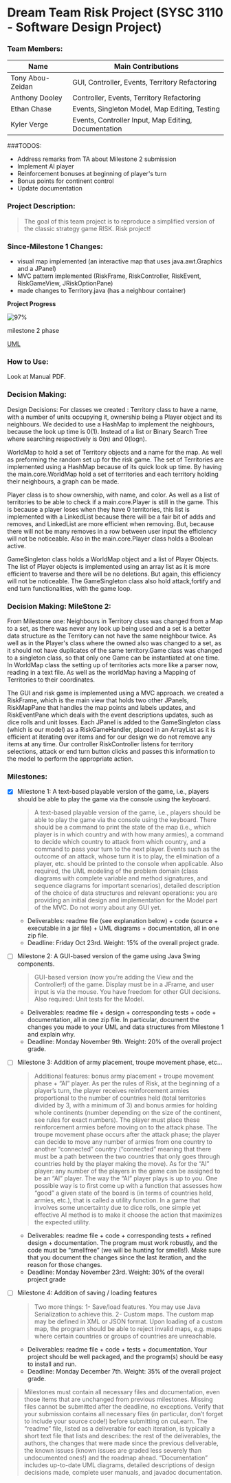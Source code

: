 # **Dream Team Risk Project (SYSC 3110 - Software Design Project)**

### Team Members:
Name | Main Contributions
------------ | -------------
Tony Abou-Zeidan | GUI, Controller, Events, Territory Refactoring
Anthony Dooley | Controller, Events, Territory Refactoring
Ethan Chase | Events, Singleton Model, Map Editing, Testing
Kyler Verge | Events, Controller Input, Map Editing, Documentation



###TODOS:
- Address remarks from TA about Milestone 2 submission
- Implement AI player
- Reinforcement bonuses at beginning of player's turn
- Bonus points for continent control
- Update documentation

### Project Description:
>The goal of this team project is to reproduce a simplified version of the classic strategy game RISK.
> Risk project!

### Since-Milestone 1 Changes:
- visual map implemented (an interactive map that uses java.awt.Graphics and a JPanel)
- MVC pattern implemented (RiskFrame, RiskController, RiskEvent, RiskGameView, JRiskOptionPane)
- made changes to Territory.java (has a neighbour container)
 
**Project Progress**

![97%](https://progress-bar.dev/97)

milestone 2 phase

[UML](https://lucid.app/invitations/accept/fdd00eb0-1f04-4212-8db9-c9dd045a9c40)

### How to Use:
Look at Manual PDF.
   
### Decision Making:
Design Decisions:
For classes we created :
Territory class to have a name, with a number of units occupying it, ownership being a Player object and its neighbours. We decided to use a HashMap to implement the neighbours, because the look up time is 0(1).  Instead of a list or Binary Search Tree where searching respectively is 0(n) and 0(logn).

WorldMap to hold a set of Territory objects and a name for the map. As well as preforming the random set up for the risk game. The set of Territories are implemented using a HashMap because of its quick look up time. By having the main.core.WorldMap hold a set of territories and each territory holding their neighbours, a graph can be made.

Player class is to show ownership, with name, and color. As well as a list of territories to be able to check if a main.core.Player is still in the game. This is because a player loses when they have 0 territories, this list is implemented with a LinkedList because there will be a fair bit of adds and removes, and LinkedList are more efficient when removing. But, because there will not be many removes in a row between user input the efficiency will not be noticeable. Also in the main.core.Player class holds a Boolean active.

GameSingleton class holds a WorldMap object and a list of Player Objects. The list of Player objects is implemented using an array list as it is more efficient to traverse and there will be no deletions. But again, this efficiency will not be noticeable. The GameSingleton class also hold attack,fortify and end turn functionalities, with the game loop. 
    
### Decision Making: MileStone 2:
   From Milestone one:
     Neighbours in Territory class was changed from a Map to a set, as there was never any look up being used and a set is a better data structure as the Territory can not have the same neighbour twice.
     As well as in the Player's class where the owned also was changed to a set, as it should not have duplicates of the same territory.Game class was changed to a singleton class, so that only one Game can be instantiated at one time.
     In WorldMap class the setting up of territories acts more like a parser now, reading in a text file. As well as the worldMap
     having a Mapping of Territories to their coordinates.
   
   The GUI and risk game is implemented using a MVC approach.
   we created a RiskFrame, which is the main view that holds two other JPanels, RiskMapPane that handles the map points and labels updates, and 
   RiskEventPane which deals with the event descriptions updates, such as dice rolls and unit losses. Each JPanel is added to the 
   GameSingleton class (which is our model) as a RiskGameHandler, placed in an ArrayList as it is efficient at iterating over items
   and for our design we do not remove any items at any time. Our controller RiskController listens for territory selections, attack or end turn button clicks and 
   passes this information to the model to perform the appropriate action.
    
    
### Milestones:
- [x] Milestone 1: A text-based playable version of the game, i.e., players should be able to play the game via the console using the keyboard.
    >A text-based playable version of the game, i.e., players should be able to
     play the game via the console using the keyboard. There should be a command to print
     the state of the map (i.e., which player is in which country and with how many armies), a
     command to decide which country to attack from which country, and a command to pass
     your turn to the next player. Events such as the outcome of an attack, whose turn it is to
     play, the elimination of a player, etc. should be printed to the console when applicable.
     Also required, the UML modeling of the problem domain (class diagrams with complete
     variable and method signatures, and sequence diagrams for important scenarios), detailed
     description of the choice of data structures and relevant operations: you are providing an
     initial design and implementation for the Model part of the MVC. Do not worry about
     any GUI yet.
    - Deliverables: readme file (see explanation below) + code (source + executable in
      a jar file) + UML diagrams + documentation, all in one zip file. 
    - Deadline: Friday Oct 23rd. Weight: 15% of the overall project grade.
    
- [ ] Milestone 2: A GUI-based version of the game using Java Swing components.
    > GUI-based version (now you’re adding the View and the Controller!) of the
      game. Display must be in a JFrame, and user input is via the mouse. You have freedom
      for other GUI decisions. Also required: Unit tests for the Model. 
    - Deliverables: readme file + design + corresponding tests + code + documentation,
      all in one zip file. In particular, document the changes you made to your UML
      and data structures from Milestone 1 and explain why. 
    - Deadline: Monday November 9th. Weight: 20% of the overall project grade.

- [ ] Milestone 3: Addition of army placement, troupe movement phase, etc...
    >  Additional features: bonus army placement + troupe movement phase +
      “AI” player. As per the rules of Risk, at the beginning of a player’s turn, the player
      receives reinforcement armies proportional to the number of countries held (total
      territories divided by 3, with a minimum of 3) and bonus armies for holding whole 
      continents (number depending on the size of the continent, see rules for exact numbers).
      The player must place these reinforcement armies before moving on to the attack phase.
      The troupe movement phase occurs after the attack phase; the player can decide to move
      any number of armies from one country to another “connected” country (“connected”
      meaning that there must be a path between the two countries that only goes through
      countries held by the player making the move). As for the “AI” player: any number of the
      players in the game can be assigned to be an “AI” player. The way the “AI” player plays
      is up to you. One possible way is to first come up with a function that assesses how
      “good” a given state of the board is (in terms of countries held, armies, etc.), that is called
      a utility function. In a game that involves some uncertainty due to dice rolls, one simple
      yet effective AI method is to make it choose the action that maximizes the expected
      utility. 
    - Deliverables: readme file + code + corresponding tests + refined design +
      documentation. The program must work robustly, and the code must be “smellfree” (we will be hunting for smells!). Make sure that you document the changes
      since the last iteration, and the reason for those changes.
    - Deadline: Monday November 23rd. Weight: 30% of the overall project grade
- [ ] Milestone 4: Addition of saving / loading features
    > Two more things: 1- Save/load features. You may use Java Serialization to
     achieve this. 2- Custom maps. The custom map may be defined in XML or JSON format.
     Upon loading of a custom map, the program should be able to reject invalid maps, e.g.
     maps where certain countries or groups of countries are unreachable.
    - Deliverables: readme file + code + tests + documentation. Your project should be
      well packaged, and the program(s) should be easy to install and run.
    - Deadline: Monday December 7th. Weight: 35% of the overall project grade.

> Milestones must contain all necessary files and documentation, even those items that are
  unchanged from previous milestones. Missing files cannot be submitted after the
  deadline, no exceptions. Verify that your submission contains all necessary files (in
  particular, don’t forget to include your source code!) before submitting on cuLearn.
  The “readme” file, listed as a deliverable for each iteration, is typically a short text file
  that lists and describes: the rest of the deliverables, the authors, the changes that were
  made since the previous deliverable, the known issues (known issues are graded less
  severely than undocumented ones!) and the roadmap ahead.
  “Documentation” includes up-to-date UML diagrams, detailed descriptions of design
  decisions made, complete user manuals, and javadoc documentation.

